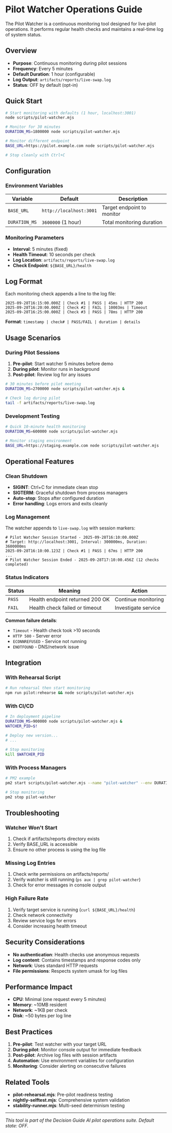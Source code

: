 # Pilot Watcher Operations Guide

The Pilot Watcher is a continuous monitoring tool designed for live pilot operations. It performs regular health checks and maintains a real-time log of system status.

## Overview

- **Purpose**: Continuous monitoring during pilot sessions
- **Frequency**: Every 5 minutes
- **Default Duration**: 1 hour (configurable)
- **Log Output**: `artifacts/reports/live-swap.log`
- **Status**: OFF by default (opt-in)

## Quick Start

```bash
# Start monitoring with defaults (1 hour, localhost:3001)
node scripts/pilot-watcher.mjs

# Monitor for 30 minutes
DURATION_MS=1800000 node scripts/pilot-watcher.mjs

# Monitor different endpoint
BASE_URL=https://pilot.example.com node scripts/pilot-watcher.mjs

# Stop cleanly with Ctrl+C
```

## Configuration

### Environment Variables

| Variable | Default | Description |
|----------|---------|-------------|
| `BASE_URL` | `http://localhost:3001` | Target endpoint to monitor |
| `DURATION_MS` | `3600000` (1 hour) | Total monitoring duration |

### Monitoring Parameters

- **Interval**: 5 minutes (fixed)
- **Health Timeout**: 10 seconds per check
- **Log Location**: `artifacts/reports/live-swap.log`
- **Check Endpoint**: `${BASE_URL}/health`

## Log Format

Each monitoring check appends a line to the log file:

```
2025-09-28T16:15:00.000Z | Check #1 | PASS | 45ms | HTTP 200
2025-09-28T16:20:00.000Z | Check #2 | FAIL | 10003ms | Timeout
2025-09-28T16:25:00.000Z | Check #3 | PASS | 78ms | HTTP 200
```

**Format**: `timestamp | check# | PASS/FAIL | duration | details`

## Usage Scenarios

### During Pilot Sessions

1. **Pre-pilot**: Start watcher 5 minutes before demo
2. **During pilot**: Monitor runs in background
3. **Post-pilot**: Review log for any issues

```bash
# 30 minutes before pilot meeting
DURATION_MS=2700000 node scripts/pilot-watcher.mjs &

# Check log during pilot
tail -f artifacts/reports/live-swap.log
```

### Development Testing

```bash
# Quick 10-minute health monitoring
DURATION_MS=600000 node scripts/pilot-watcher.mjs

# Monitor staging environment
BASE_URL=https://staging.example.com node scripts/pilot-watcher.mjs
```

## Operational Features

### Clean Shutdown

- **SIGINT**: Ctrl+C for immediate clean stop
- **SIGTERM**: Graceful shutdown from process managers
- **Auto-stop**: Stops after configured duration
- **Error handling**: Logs errors and exits cleanly

### Log Management

The watcher appends to `live-swap.log` with session markers:

```
# Pilot Watcher Session Started - 2025-09-28T16:10:00.000Z
# Target: http://localhost:3001, Interval: 300000ms, Duration: 3600000ms
2025-09-28T16:10:00.123Z | Check #1 | PASS | 67ms | HTTP 200
...
# Pilot Watcher Session Ended - 2025-09-28T17:10:00.456Z (12 checks completed)
```

### Status Indicators

| Status | Meaning | Action |
|--------|---------|---------|
| `PASS` | Health endpoint returned 200 OK | Continue monitoring |
| `FAIL` | Health check failed or timeout | Investigate service |

**Common failure details**:
- `Timeout` - Health check took >10 seconds
- `HTTP 500` - Server error
- `ECONNREFUSED` - Service not running
- `ENOTFOUND` - DNS/network issue

## Integration

### With Rehearsal Script

```bash
# Run rehearsal then start monitoring
npm run pilot:rehearse && node scripts/pilot-watcher.mjs
```

### With CI/CD

```bash
# In deployment pipeline
DURATION_MS=900000 node scripts/pilot-watcher.mjs &
WATCHER_PID=$!

# Deploy new version...
# ...

# Stop monitoring
kill $WATCHER_PID
```

### With Process Managers

```bash
# PM2 example
pm2 start scripts/pilot-watcher.mjs --name "pilot-watcher" --env DURATION_MS=7200000

# Stop monitoring
pm2 stop pilot-watcher
```

## Troubleshooting

### Watcher Won't Start

1. Check if artifacts/reports directory exists
2. Verify BASE_URL is accessible
3. Ensure no other process is using the log file

### Missing Log Entries

1. Check write permissions on artifacts/reports/
2. Verify watcher is still running (`ps aux | grep pilot-watcher`)
3. Check for error messages in console output

### High Failure Rate

1. Verify target service is running (`curl ${BASE_URL}/health`)
2. Check network connectivity
3. Review service logs for errors
4. Consider increasing health timeout

## Security Considerations

- **No authentication**: Health checks use anonymous requests
- **Log content**: Contains timestamps and response codes only
- **Network**: Uses standard HTTP requests
- **File permissions**: Respects system umask for log files

## Performance Impact

- **CPU**: Minimal (one request every 5 minutes)
- **Memory**: ~10MB resident
- **Network**: ~1KB per check
- **Disk**: ~50 bytes per log line

## Best Practices

1. **Pre-pilot**: Test watcher with your target URL
2. **During pilot**: Monitor console output for immediate feedback
3. **Post-pilot**: Archive log files with session artifacts
4. **Automation**: Use environment variables for configuration
5. **Monitoring**: Consider alerting on consecutive failures

## Related Tools

- **pilot-rehearsal.mjs**: Pre-pilot readiness testing
- **nightly-selftest.mjs**: Comprehensive system validation
- **stability-runner.mjs**: Multi-seed determinism testing

---

*This tool is part of the Decision Guide AI pilot operations suite. Default state: OFF.*